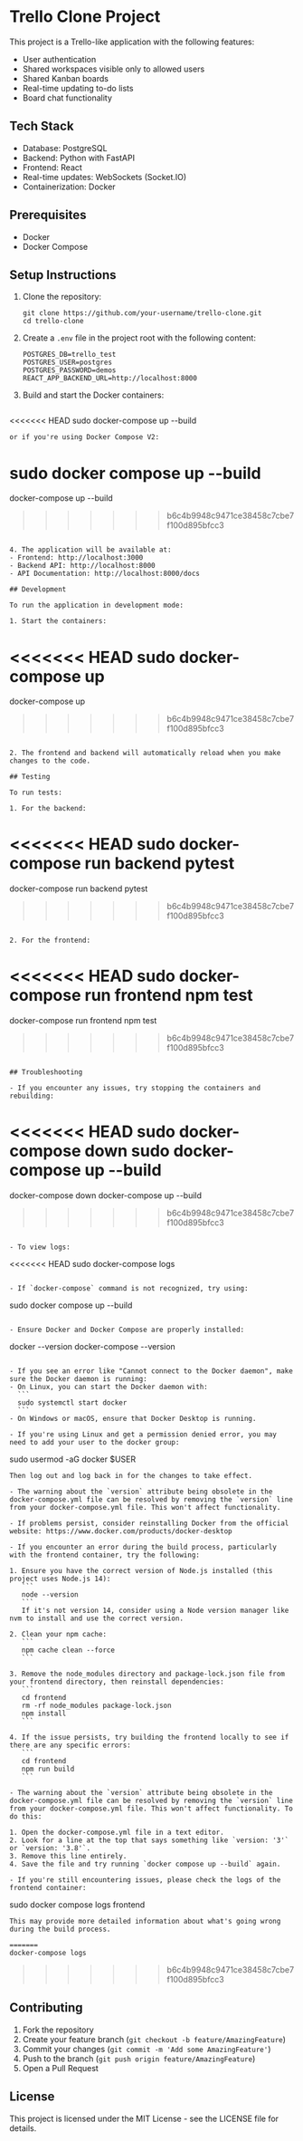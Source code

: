 # Trello Clone Project

This project is a Trello-like application with the following features:
- User authentication
- Shared workspaces visible only to allowed users
- Shared Kanban boards
- Real-time updating to-do lists
- Board chat functionality

## Tech Stack
- Database: PostgreSQL
- Backend: Python with FastAPI
- Frontend: React
- Real-time updates: WebSockets (Socket.IO)
- Containerization: Docker

## Prerequisites
- Docker
- Docker Compose

## Setup Instructions

1. Clone the repository:
   ```
   git clone https://github.com/your-username/trello-clone.git
   cd trello-clone
   ```

2. Create a `.env` file in the project root with the following content:
   ```
   POSTGRES_DB=trello_test
   POSTGRES_USER=postgres
   POSTGRES_PASSWORD=demos
   REACT_APP_BACKEND_URL=http://localhost:8000
   ```

3. Build and start the Docker containers:
   ```
<<<<<<< HEAD
   sudo docker-compose up --build
   ```
   or if you're using Docker Compose V2:
   ```
   sudo docker compose up --build
=======
   docker-compose up --build
>>>>>>> b6c4b9948c9471ce38458c7cbe7f100d895bfcc3
   ```

4. The application will be available at:
   - Frontend: http://localhost:3000
   - Backend API: http://localhost:8000
   - API Documentation: http://localhost:8000/docs

## Development

To run the application in development mode:

1. Start the containers:
   ```
<<<<<<< HEAD
   sudo docker-compose up
=======
   docker-compose up
>>>>>>> b6c4b9948c9471ce38458c7cbe7f100d895bfcc3
   ```

2. The frontend and backend will automatically reload when you make changes to the code.

## Testing

To run tests:

1. For the backend:
   ```
<<<<<<< HEAD
   sudo docker-compose run backend pytest
=======
   docker-compose run backend pytest
>>>>>>> b6c4b9948c9471ce38458c7cbe7f100d895bfcc3
   ```

2. For the frontend:
   ```
<<<<<<< HEAD
   sudo docker-compose run frontend npm test
=======
   docker-compose run frontend npm test
>>>>>>> b6c4b9948c9471ce38458c7cbe7f100d895bfcc3
   ```

## Troubleshooting

- If you encounter any issues, try stopping the containers and rebuilding:
  ```
<<<<<<< HEAD
  sudo docker-compose down
  sudo docker-compose up --build
=======
  docker-compose down
  docker-compose up --build
>>>>>>> b6c4b9948c9471ce38458c7cbe7f100d895bfcc3
  ```

- To view logs:
  ```
<<<<<<< HEAD
  sudo docker-compose logs
  ```

- If `docker-compose` command is not recognized, try using:
  ```
  sudo docker compose up --build
  ```

- Ensure Docker and Docker Compose are properly installed:
  ```
  docker --version
  docker-compose --version
  ```

- If you see an error like "Cannot connect to the Docker daemon", make sure the Docker daemon is running:
  - On Linux, you can start the Docker daemon with:
    ```
    sudo systemctl start docker
    ```
  - On Windows or macOS, ensure that Docker Desktop is running.

- If you're using Linux and get a permission denied error, you may need to add your user to the docker group:
  ```
  sudo usermod -aG docker $USER
  ```
  Then log out and log back in for the changes to take effect.

- The warning about the `version` attribute being obsolete in the docker-compose.yml file can be resolved by removing the `version` line from your docker-compose.yml file. This won't affect functionality.

- If problems persist, consider reinstalling Docker from the official website: https://www.docker.com/products/docker-desktop

- If you encounter an error during the build process, particularly with the frontend container, try the following:

  1. Ensure you have the correct version of Node.js installed (this project uses Node.js 14):
     ```
     node --version
     ```
     If it's not version 14, consider using a Node version manager like nvm to install and use the correct version.

  2. Clean your npm cache:
     ```
     npm cache clean --force
     ```

  3. Remove the node_modules directory and package-lock.json file from your frontend directory, then reinstall dependencies:
     ```
     cd frontend
     rm -rf node_modules package-lock.json
     npm install
     ```

  4. If the issue persists, try building the frontend locally to see if there are any specific errors:
     ```
     cd frontend
     npm run build
     ```

- The warning about the `version` attribute being obsolete in the docker-compose.yml file can be resolved by removing the `version` line from your docker-compose.yml file. This won't affect functionality. To do this:

  1. Open the docker-compose.yml file in a text editor.
  2. Look for a line at the top that says something like `version: '3'` or `version: '3.8'`.
  3. Remove this line entirely.
  4. Save the file and try running `docker compose up --build` again.

- If you're still encountering issues, please check the logs of the frontend container:
  ```
  sudo docker compose logs frontend
  ```
  This may provide more detailed information about what's going wrong during the build process.

=======
  docker-compose logs
  ```

>>>>>>> b6c4b9948c9471ce38458c7cbe7f100d895bfcc3
## Contributing

1. Fork the repository
2. Create your feature branch (`git checkout -b feature/AmazingFeature`)
3. Commit your changes (`git commit -m 'Add some AmazingFeature'`)
4. Push to the branch (`git push origin feature/AmazingFeature`)
5. Open a Pull Request

## License

This project is licensed under the MIT License - see the LICENSE file for details.
